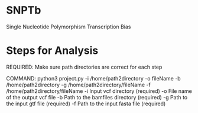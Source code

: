 # SNPTb
Single Nucleotide Polymorphism Transcription Bias
# Steps for Analysis
REQUIRED: Make sure path directories are correct for each step

COMMAND: python3 project.py -i /home/path2directory -o fileName -b /home/path2directory -g /home/path2directory/fileName -f /home/path2directory/fileName
-i Input vcf directory (required)
-o File name of the output vcf file
-b Path to the bamfiles directory (required)
-g Path to the input gtf file (required)
-f Path to the input fasta file (required)

